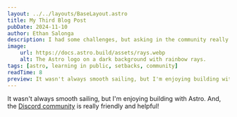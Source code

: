 ```yaml
---
layout: ../../layouts/BaseLayout.astro
title: My Third Blog Post
pubDate: 2024-11-10
author: Ethan Salonga
description: I had some challenges, but asking in the community really helped!
image:
    url: https://docs.astro.build/assets/rays.webp
    alt: The Astro logo on a dark background with rainbow rays.
tags: [astro, learning in public, setbacks, community]
readTime: 8
preview: It wasn't always smooth sailing, but I'm enjoying building with Astro. And, the Discord community is really friendly and helpful!...
---
```

It wasn't always smooth sailing, but I'm enjoying building with Astro. And, the [Discord community](https://astro.build/chat) is really friendly and helpful!